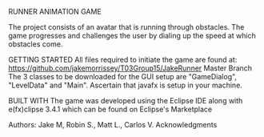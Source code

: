 RUNNER ANIMATION GAME 

The project consists of an avatar that is running through obstacles. The game progresses and challenges the user by 
dialing up the speed at which obstacles come.

GETTING STARTED 
All files required to initiate the game are found at: https://github.com/jakemorrissey/T03Group15/JakeRunner Master Branch
The 3 classes to be downloaded for the GUI setup are "GameDialog", "LevelData" and "Main".
Ascertain that javafx is setup in your machine.

BUILT WITH
The game was developed using the Eclipse IDE along with e(fx)clipse 3.4.1 which can be found on 
Eclipse's Marketplace

Authors: Jake M, Robin S., Matt L., Carlos V.
Acknowledgments
